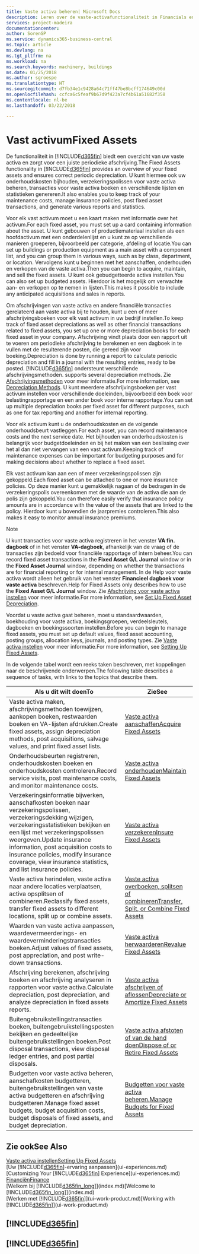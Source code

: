 ```yaml
---
title: Vaste activa beheren| Microsoft Docs
description: Leren over de vaste-activafunctionaliteit in Financials en een overzicht krijgen van hoe u met vaste activa werkt.
services: project-madeira
documentationcenter: 
author: SorenGP
ms.service: dynamics365-business-central
ms.topic: article
ms.devlang: na
ms.tgt_pltfrm: na
ms.workload: na
ms.search.keywords: machinery, buildings
ms.date: 01/25/2018
ms.author: sgroespe
ms.translationtype: HT
ms.sourcegitcommit: d7fb34e1c9428a64c71ff47be8bcff174649c00d
ms.openlocfilehash: ccfca6c5feaf9b67d9f423a7cf4b61a51682f358
ms.contentlocale: nl-be
ms.lasthandoff: 03/22/2018

---
```

# <a name="fixed-assets"></a><span data-ttu-id="0a884-103">Vast activum</span><span class="sxs-lookup"><span data-stu-id="0a884-103">Fixed Assets</span></span>
<span data-ttu-id="0a884-104">De functionaliteit in [!INCLUDE[d365fin](includes/d365fin_md.md)] biedt een overzicht van uw vaste activa en zorgt voor een juiste periodieke afschrijving.</span><span class="sxs-lookup"><span data-stu-id="0a884-104">The Fixed Assets functionality in [!INCLUDE[d365fin](includes/d365fin_md.md)] provides an overview of your fixed assets and ensures correct periodic depreciation.</span></span> <span data-ttu-id="0a884-105">U kunt hiermee ook uw onderhoudskosten bijhouden, verzekeringspolissen voor vaste activa beheren, transacties voor vaste activa boeken en verschillende lijsten en statistieken genereren.</span><span class="sxs-lookup"><span data-stu-id="0a884-105">It also enables you to keep track of your maintenance costs, manage insurance policies, post fixed asset transactions, and generate various reports and statistics.</span></span>

<span data-ttu-id="0a884-106">Voor elk vast activum moet u een kaart maken met informatie over het activum.</span><span class="sxs-lookup"><span data-stu-id="0a884-106">For each fixed asset, you must set up a card containing information about the asset.</span></span> <span data-ttu-id="0a884-107">U kunt gebouwen of productiemateriaal instellen als een hoofdactivum met een onderdelenlijst en u kunt ze op verschillende manieren groeperen, bijvoorbeeld per categorie, afdeling of locatie.</span><span class="sxs-lookup"><span data-stu-id="0a884-107">You can set up buildings or production equipment as a main asset with a component list, and you can group them in various ways, such as by class, department, or location.</span></span> <span data-ttu-id="0a884-108">Vervolgens kunt u beginnen met het aanschaffen, onderhouden en verkopen van de vaste activa.</span><span class="sxs-lookup"><span data-stu-id="0a884-108">Then you can begin to acquire, maintain, and sell the fixed assets.</span></span> <span data-ttu-id="0a884-109">U kunt ook gebudgetteerde activa instellen.</span><span class="sxs-lookup"><span data-stu-id="0a884-109">You can also set up budgeted assets.</span></span> <span data-ttu-id="0a884-110">Hierdoor is het mogelijk om verwachte aan- en verkopen op te nemen in lijsten.</span><span class="sxs-lookup"><span data-stu-id="0a884-110">This makes it possible to include any anticipated acquisitions and sales in reports.</span></span>

<span data-ttu-id="0a884-111">Om afschrijvingen van vaste activa en andere financiële transacties gerelateerd aan vaste activa bij te houden, kunt u een of meer afschrijvingsboeken voor elk vast activum in uw bedrijf instellen.</span><span class="sxs-lookup"><span data-stu-id="0a884-111">To keep track of fixed asset depreciations as well as other financial transactions related to fixed assets, you set up one or more depreciation books for each fixed asset in your company.</span></span> <span data-ttu-id="0a884-112">Afschrijving vindt plaats door een rapport uit te voeren om periodieke afschrijving te berekenen en een dagboek in te vullen met de resulterende posten, die gereed zijn voor boeking.</span><span class="sxs-lookup"><span data-stu-id="0a884-112">Depreciation is done by running a report to calculate periodic depreciation and fill in a journal with the resulting entries, ready to be posted.</span></span> [!INCLUDE[d365fin](includes/d365fin_md.md)]<span data-ttu-id="0a884-113"> ondersteunt verschillende afschrijvingsmethoden.</span><span class="sxs-lookup"><span data-stu-id="0a884-113"> supports several depreciation methods.</span></span> <span data-ttu-id="0a884-114">Zie [Afschrijvingsmethoden](fa-depreciation-methods.md) voor meer informatie.</span><span class="sxs-lookup"><span data-stu-id="0a884-114">For more information, see [Depreciation Methods](fa-depreciation-methods.md).</span></span> <span data-ttu-id="0a884-115">U kunt meerdere afschrijvingsboeken per vast activum instellen voor verschillende doeleinden, bijvoorbeeld één boek voor belastingrapportage en een ander boek voor interne rapportage.</span><span class="sxs-lookup"><span data-stu-id="0a884-115">You can set up multiple depreciation books per fixed asset for different purposes, such as one for tax reporting and another for internal reporting.</span></span>

<span data-ttu-id="0a884-116">Voor elk activum kunt u de onderhoudskosten en de volgende onderhoudsbeurt vastleggen.</span><span class="sxs-lookup"><span data-stu-id="0a884-116">For each asset, you can record maintenance costs and the next service date.</span></span> <span data-ttu-id="0a884-117">Het bijhouden van onderhoudskosten is belangrijk voor budgetdoeleinden en bij het maken van een beslissing over het al dan niet vervangen van een vast activum.</span><span class="sxs-lookup"><span data-stu-id="0a884-117">Keeping track of maintenance expenses can be important for budgeting purposes and for making decisions about whether to replace a fixed asset.</span></span>

<span data-ttu-id="0a884-118">Elk vast activum kan aan een of meer verzekeringspolissen zijn gekoppeld.</span><span class="sxs-lookup"><span data-stu-id="0a884-118">Each fixed asset can be attached to one or more insurance policies.</span></span> <span data-ttu-id="0a884-119">Op deze manier kunt u gemakkelijk nagaan of de bedragen in de verzekeringspolis overeenkomen met de waarde van de activa die aan de polis zijn gekoppeld.</span><span class="sxs-lookup"><span data-stu-id="0a884-119">You can therefore easily verify that insurance policy amounts are in accordance with the value of the assets that are linked to the policy.</span></span> <span data-ttu-id="0a884-120">Hierdoor kunt u bovendien de jaarpremies controleren.</span><span class="sxs-lookup"><span data-stu-id="0a884-120">This also makes it easy to monitor annual insurance premiums.</span></span>

> [!NOTE]  
>   <span data-ttu-id="0a884-121">U kunt transacties voor vaste activa registreren in het venster **VA fin. dagboek** of in het venster **VA-dagboek**, afhankelijk van de vraag of de transacties zijn bedoeld voor financiële rapportage of intern beheer.</span><span class="sxs-lookup"><span data-stu-id="0a884-121">You can record fixed asset transactions in the **Fixed Asset G/L Journal** window or in the **Fixed Asset Journal** window, depending on whether the transactions are for financial reporting or for internal management.</span></span> <span data-ttu-id="0a884-122">In de Help voor vaste activa wordt alleen het gebruik van het venster **Financieel dagboek voor vaste activa** beschreven.</span><span class="sxs-lookup"><span data-stu-id="0a884-122">Help for Fixed Assets only describes how to use the **Fixed Asset G/L Journal** window.</span></span> <span data-ttu-id="0a884-123">Zie [Afschrijving voor vaste activa instellen](fa-how-setup-depreciation.md) voor meer informatie.</span><span class="sxs-lookup"><span data-stu-id="0a884-123">For more information, see [Set Up Fixed Asset Depreciation](fa-how-setup-depreciation.md).</span></span>

<span data-ttu-id="0a884-124">Voordat u vaste activa gaat beheren, moet u standaardwaarden, boekhouding voor vaste activa, boekingsgroepen, verdeelsleutels, dagboeken en boekingssoorten instellen.</span><span class="sxs-lookup"><span data-stu-id="0a884-124">Before you can begin to manage fixed assets, you must set up default values, fixed asset accounting, posting groups, allocation keys, journals, and posting types.</span></span> <span data-ttu-id="0a884-125">Zie [Vaste activa instellen](fa-setup.md) voor meer informatie.</span><span class="sxs-lookup"><span data-stu-id="0a884-125">For more information, see [Setting Up Fixed Assets](fa-setup.md).</span></span>

<span data-ttu-id="0a884-126">In de volgende tabel wordt een reeks taken beschreven, met koppelingen naar de beschrijvende onderwerpen.</span><span class="sxs-lookup"><span data-stu-id="0a884-126">The following table describes a sequence of tasks, with links to the topics that describe them.</span></span>

| <span data-ttu-id="0a884-127">Als u dit wilt doen</span><span class="sxs-lookup"><span data-stu-id="0a884-127">To</span></span> | <span data-ttu-id="0a884-128">Zie</span><span class="sxs-lookup"><span data-stu-id="0a884-128">See</span></span> |
| --- | --- |
| <span data-ttu-id="0a884-129">Vaste activa maken, afschrijvingsmethoden toewijzen, aankopen boeken, restwaarden boeken en VA-lijsten afdrukken.</span><span class="sxs-lookup"><span data-stu-id="0a884-129">Create fixed assets, assign depreciation methods, post acquisitions, salvage values, and print fixed asset lists.</span></span> |[<span data-ttu-id="0a884-130">Vaste activa aanschaffen</span><span class="sxs-lookup"><span data-stu-id="0a884-130">Acquire Fixed Assets</span></span>](fa-how-acquire.md) |
| <span data-ttu-id="0a884-131">Onderhoudsbeurten registreren, onderhoudskosten boeken en onderhoudskosten controleren.</span><span class="sxs-lookup"><span data-stu-id="0a884-131">Record service visits, post maintenance costs, and monitor maintenance costs.</span></span> |[<span data-ttu-id="0a884-132">Vaste activa onderhouden</span><span class="sxs-lookup"><span data-stu-id="0a884-132">Maintain Fixed Assets</span></span>](fa-how-maintain.md) |
| <span data-ttu-id="0a884-133">Verzekeringsinformatie bijwerken, aanschafkosten boeken naar verzekeringspolissen, verzekeringsdekking wijzigen, verzekeringsstatistieken bekijken en een lijst met verzekeringspolissen weergeven.</span><span class="sxs-lookup"><span data-stu-id="0a884-133">Update insurance information, post acquisition costs to insurance policies, modify insurance coverage, view insurance statistics, and list insurance policies.</span></span> |[<span data-ttu-id="0a884-134">Vaste activa verzekeren</span><span class="sxs-lookup"><span data-stu-id="0a884-134">Insure Fixed Assets</span></span>](fa-how-insure.md) |
| <span data-ttu-id="0a884-135">Vaste activa herindelen, vaste activa naar andere locaties verplaatsen, activa opsplitsen of combineren.</span><span class="sxs-lookup"><span data-stu-id="0a884-135">Reclassify fixed assets, transfer fixed assets to different locations, split up or combine assets.</span></span> |[<span data-ttu-id="0a884-136">Vaste activa overboeken, splitsen of combineren</span><span class="sxs-lookup"><span data-stu-id="0a884-136">Transfer, Split, or Combine Fixed Assets</span></span>](fa-how-trans-split-combine.md) |
| <span data-ttu-id="0a884-137">Waarden van vaste activa aanpassen, waardevermeerderings- en waardeverminderingstransacties boeken.</span><span class="sxs-lookup"><span data-stu-id="0a884-137">Adjust values of fixed assets, post appreciation, and post write-down transactions.</span></span> |[<span data-ttu-id="0a884-138">Vaste activa herwaarderen</span><span class="sxs-lookup"><span data-stu-id="0a884-138">Revalue Fixed Assets</span></span>](fa-how-revalue.md) |
| <span data-ttu-id="0a884-139">Afschrijving berekenen, afschrijving boeken en afschrijving analyseren in rapporten voor vaste activa.</span><span class="sxs-lookup"><span data-stu-id="0a884-139">Calculate depreciation, post depreciation, and  analyze depreciation in fixed assets reports.</span></span> |[<span data-ttu-id="0a884-140">Vaste activa afschrijven of aflossen</span><span class="sxs-lookup"><span data-stu-id="0a884-140">Depreciate or Amortize Fixed Assets</span></span>](fa-how-depreciate-amortize.md) |
| <span data-ttu-id="0a884-141">Buitengebruikstellingstransacties boeken, buitengebruikstellingsposten bekijken en gedeeltelijke buitengebruikstellingen boeken.</span><span class="sxs-lookup"><span data-stu-id="0a884-141">Post disposal transactions, view disposal ledger entries, and post partial disposals.</span></span> |[<span data-ttu-id="0a884-142">Vaste activa afstoten of van de hand doen</span><span class="sxs-lookup"><span data-stu-id="0a884-142">Dispose of or Retire Fixed Assets</span></span>](fa-how-dispose-retire.md) |
| <span data-ttu-id="0a884-143">Budgetten voor vaste activa beheren, aanschafkosten budgetteren, buitengebruikstellingen van vaste activa budgetteren en afschrijving budgetteren.</span><span class="sxs-lookup"><span data-stu-id="0a884-143">Manage fixed asset budgets, budget acquisition costs, budget disposals of fixed assets, and budget depreciation.</span></span> |[<span data-ttu-id="0a884-144">Budgetten voor vaste activa beheren.</span><span class="sxs-lookup"><span data-stu-id="0a884-144">Manage Budgets for Fixed Assets</span></span>](fa-how-manage-budgets.md) |

## <a name="see-also"></a><span data-ttu-id="0a884-145">Zie ook</span><span class="sxs-lookup"><span data-stu-id="0a884-145">See Also</span></span>
[<span data-ttu-id="0a884-146">Vaste activa instellen</span><span class="sxs-lookup"><span data-stu-id="0a884-146">Setting Up Fixed Assets</span></span>](fa-setup.md)  
<span data-ttu-id="0a884-147">[Uw [!INCLUDE[d365fin](includes/d365fin_md.md)]-ervaring aanpassen](ui-experiences.md)</span><span class="sxs-lookup"><span data-stu-id="0a884-147">[Customizing Your [!INCLUDE[d365fin](includes/d365fin_md.md)] Experience](ui-experiences.md)</span></span>  
[<span data-ttu-id="0a884-148">Financiën</span><span class="sxs-lookup"><span data-stu-id="0a884-148">Finance</span></span>](finance.md)  
<span data-ttu-id="0a884-149">[Welkom bij [!INCLUDE[d365fin_long](includes/d365fin_long_md.md)]](index.md)</span><span class="sxs-lookup"><span data-stu-id="0a884-149">[Welcome to [!INCLUDE[d365fin_long](includes/d365fin_long_md.md)]](index.md)</span></span>  
<span data-ttu-id="0a884-150">[Werken met [!INCLUDE[d365fin](includes/d365fin_md.md)]](ui-work-product.md)</span><span class="sxs-lookup"><span data-stu-id="0a884-150">[Working with [!INCLUDE[d365fin](includes/d365fin_md.md)]](ui-work-product.md)</span></span>

## [!INCLUDE[d365fin](includes/free_trial_md.md)]  
## [!INCLUDE[d365fin](includes/training_link_md.md)]

